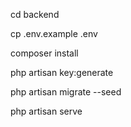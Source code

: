 cd backend

cp .env.example .env

composer install

php artisan key:generate

php artisan migrate --seed

php artisan serve
